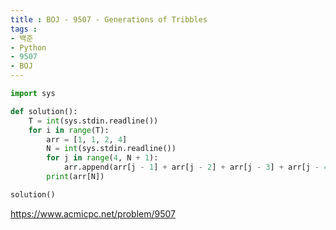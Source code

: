 ```yaml
---
title : BOJ - 9507 - Generations of Tribbles
tags :
- 백준
- Python
- 9507
- BOJ
---
```


```python
import sys

def solution():
    T = int(sys.stdin.readline())
    for i in range(T):
        arr = [1, 1, 2, 4]
        N = int(sys.stdin.readline())
        for j in range(4, N + 1):
            arr.append(arr[j - 1] + arr[j - 2] + arr[j - 3] + arr[j - 4])
        print(arr[N])

solution()
```

https://www.acmicpc.net/problem/9507

